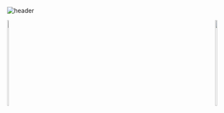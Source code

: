 ![header](https://capsule-render.vercel.app/api?type=waving&color=auto&height=300&section=header&text=반갑습니다!😊%20&fontSize=90)

<div style="display: flex; justify-content: space-between; align-items: center;">
  <a href="s">
    <img src="https://github-readme-stats.vercel.app/api/top-langs/?username=rexRUBY&layout=compact&theme=light" style="width: 45%; height: 200px;" />
  </a>
  <a href="s">
    <img src="https://github-readme-stats.vercel.app/api?username=rexRUBY&theme=light&show_icons=true" style="width: 48%; height: 200px;" />
  </a>
</div>
